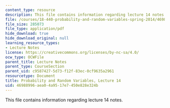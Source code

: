 ```yaml
---
content_type: resource
description: This file contains information regarding lecture 14 notes.
file: /courses/18-440-probability-and-random-variables-spring-2014/46988996aea04a9517e7450e828e324b_MIT18_440S14_Lecture14.pdf
file_size: 285073
file_type: application/pdf
hide_download: true
hide_download_original: null
learning_resource_types:
- Lecture Notes
license: https://creativecommons.org/licenses/by-nc-sa/4.0/
ocw_type: OCWFile
parent_title: Lecture Notes
parent_type: CourseSection
parent_uid: c9587427-5d73-f12f-83ec-0cf9635a2961
resourcetype: Document
title: Probability and Random Variables, Lecture 14
uid: 46988996-aea0-4a95-17e7-450e828e324b
---
```

This file contains information regarding lecture 14 notes.